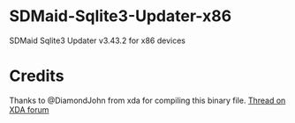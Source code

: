 # SDMaid-Sqlite3-Updater-x86

SDMaid Sqlite3 Updater v3.43.2 for x86 devices

# Credits

Thanks to @DiamondJohn from xda for compiling this binary file. [Thread on XDA forum](https://forum.xda-developers.com/t/new-sqlite3-binary-v3-43-2-for-all-devices.4273049/)
